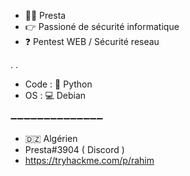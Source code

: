 - 🙋‍♂️ Presta 
- 👉 Passioné de sécurité informatique
- ❓  Pentest WEB / Sécurité reseau 

.
.
- Code :  🐍 Python  
- OS   :  💻 Debian


➖➖➖➖➖➖➖➖➖➖➖➖➖➖

- 🇩🇿 Algérien 
- Presta#3904 ( Discord )
- https://tryhackme.com/p/rahim
